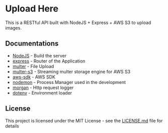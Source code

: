 # Upload Here 

This is a RESTful API built with NodeJS + Express + AWS S3 to upload images.

## Documentations

- [NodeJS](https://nodejs.org/en/) - Build the server
- [express](https://expressjs.com/) - Router of the Application
- [multer](https://github.com/expressjs/multer) - File Upload
- [multer-s3](https://github.com/badunk/multer-s3) - Streaming multer storage engine for AWS S3
- [aws-sdk](https://github.com/aws/aws-sdk-js) - AWS SDK
- [nodemon](https://nodemon.io/) - Process Manager used in the development
- [morgan](https://github.com/expressjs/morgan) - Http request logger
- [dotenv](https://github.com/motdotla/dotenv) - Environment loader

## License

This project is licensed under the MIT License - see the [LICENSE.md](LICENSE.md) file for details
